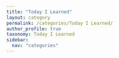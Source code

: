 ```yaml
---
title: "Today I Learned"
layout: category
permalink: /categories/Today I Learned/
author_profile: true
taxonomy: Today I Learned
sidebar:
  nav: "categories"
---
```

